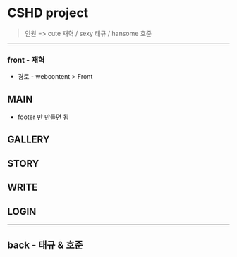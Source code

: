 # CSHD project
> 인원 => cute 재혁 / sexy 태규 / hansome 호준
 <hr>

 ### front - 재혁
- 경로 - webcontent > Front

## MAIN
- footer 만 만들면 됨

## GALLERY

## STORY

## WRITE

## LOGIN



 <hr>

 ## back - 태규 & 호준
